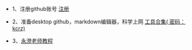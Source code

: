 - 1、注册github账号 [注册](https://github.com/)

- 2、准备desktop github，markdown编辑器，科学上网   [工具合集( 密码：kcrz)](http://pan.baidu.com/s/1i5HSGfz)

- 3、[永澄老师教程](https://shimo.im/document/cnuWxXNGkSY2dS0Y)